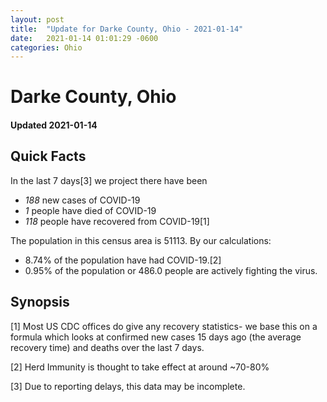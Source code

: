 ```yaml
---
layout: post
title:  "Update for Darke County, Ohio - 2021-01-14"
date:   2021-01-14 01:01:29 -0600
categories: Ohio
---
```


# Darke County, Ohio
#### Updated 2021-01-14

## Quick Facts

In the last 7 days[3] we project there have been
- *188* new cases of COVID-19
- *1* people have died of COVID-19
- *118* people have recovered from COVID-19[1]

The population in this census area is 51113. By our calculations:
- 8.74% of the population have had COVID-19.[2]
- 0.95% of the population or 486.0 people are actively fighting the virus.

## Synopsis




[1] Most US CDC offices do give any recovery statistics- we base this on a formula which looks at confirmed new cases
15 days ago (the average recovery time) and deaths over the last 7 days.

[2] Herd Immunity is thought to take effect at around ~70-80%

[3] Due to reporting delays, this data may be incomplete.
 
    